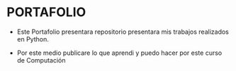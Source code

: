 # PORTAFOLIO

- Este Portafolio presentara repositorio presentara mis trabajos realizados en Python.

- Por este medio publicare lo que aprendi y puedo hacer por este curso de Computación

